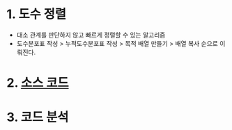 # 1. 도수 정렬
- 대소 관계를 판단하지 않고 빠르게 정렬할 수 있는 알고리즘
- 도수분포표 작성 > 누적도수분포표 작성 > 목적 배열 만들기 > 배열 복사 순으로 이뤄진다.

# 2. [소스 코드](../../../source/DSNA/Sorting/includeSorting.c#L1038)

# 3. 코드 분석